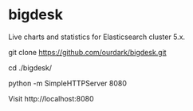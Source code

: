 # bigdesk
Live charts and statistics for Elasticsearch cluster 5.x.  



git clone https://github.com/ourdark/bigdesk.git


cd ./bigdesk/


python -m SimpleHTTPServer 8080



Visit http://localhost:8080


